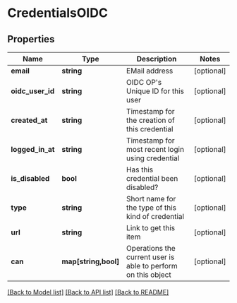 # CredentialsOIDC

## Properties
Name | Type | Description | Notes
------------ | ------------- | ------------- | -------------
**email** | **string** | EMail address | [optional] 
**oidc_user_id** | **string** | OIDC OP&#39;s Unique ID for this user | [optional] 
**created_at** | **string** | Timestamp for the creation of this credential | [optional] 
**logged_in_at** | **string** | Timestamp for most recent login using credential | [optional] 
**is_disabled** | **bool** | Has this credential been disabled? | [optional] 
**type** | **string** | Short name for the type of this kind of credential | [optional] 
**url** | **string** | Link to get this item | [optional] 
**can** | **map[string,bool]** | Operations the current user is able to perform on this object | [optional] 

[[Back to Model list]](../README.md#documentation-for-models) [[Back to API list]](../README.md#documentation-for-api-endpoints) [[Back to README]](../README.md)


